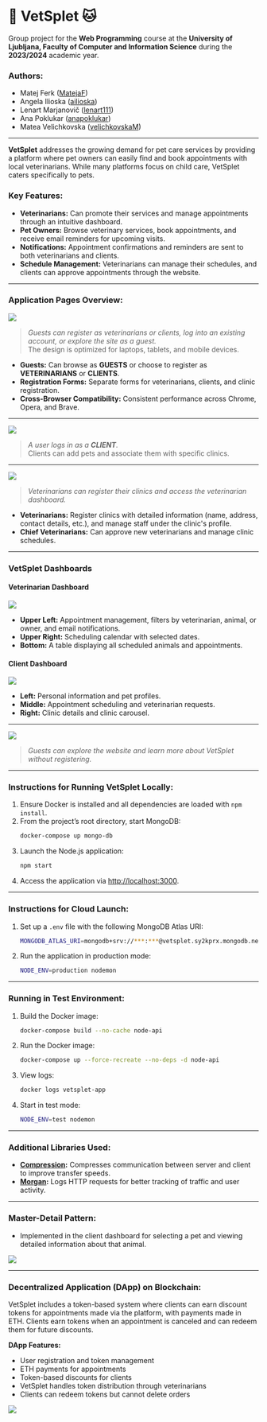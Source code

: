 # 🐶 **VetSplet** 🐱

Group project for the **Web Programming** course at the **University of Ljubljana, Faculty of Computer and Information Science** during the **2023/2024** academic year.

### **Authors:**
- Matej Ferk ([MatejaF](https://github.com/MatejaF))
- Angela Ilioska ([ailioska](https://github.com/ailioska))
- Lenart Marjanovič ([lenart111](https://github.com/lenart111))
- Ana Poklukar ([anapoklukar](link))
- Matea Velichkovska ([velichkovskaM](https://github.com/velichkovskaM))

---

**VetSplet** addresses the growing demand for pet care services by providing a platform where pet owners can easily find and book appointments with local veterinarians. While many platforms focus on child care, VetSplet caters specifically to pets.

### **Key Features:**
- **Veterinarians:** Can promote their services and manage appointments through an intuitive dashboard.
- **Pet Owners:** Browse veterinary services, book appointments, and receive email reminders for upcoming visits.
- **Notifications:** Appointment confirmations and reminders are sent to both veterinarians and clients.
- **Schedule Management:** Veterinarians can manage their schedules, and clients can approve appointments through the website.

---

### **Application Pages Overview:**

<img src="docs/loginPage.png"/>

> _Guests can register as veterinarians or clients, log into an existing account, or explore the site as a guest._  
The design is optimized for laptops, tablets, and mobile devices.

- **Guests:** Can browse as **GUESTS** or choose to register as **VETERINARIANS** or **CLIENTS**.
- **Registration Forms:** Separate forms for veterinarians, clients, and clinic registration.
- **Cross-Browser Compatibility:** Consistent performance across Chrome, Opera, and Brave.

---

<img src="docs/registriranUporabnik-updated.png"/>

> _A user logs in as a **CLIENT**._  
Clients can add pets and associate them with specific clinics.

---

<img src="docs/loginVeterinar-updated.png"/>

> _Veterinarians can register their clinics and access the veterinarian dashboard._

- **Veterinarians:** Register clinics with detailed information (name, address, contact details, etc.), and manage staff under the clinic's profile.
- **Chief Veterinarians:** Can approve new veterinarians and manage clinic schedules.

---

### **VetSplet Dashboards**

#### **Veterinarian Dashboard**

<img src="docs/veterinarPage.png"/>

- **Upper Left:** Appointment management, filters by veterinarian, animal, or owner, and email notifications.
- **Upper Right:** Scheduling calendar with selected dates.
- **Bottom:** A table displaying all scheduled animals and appointments.

#### **Client Dashboard**

<img src="docs/strankaPage.png"/>

- **Left:** Personal information and pet profiles.
- **Middle:** Appointment scheduling and veterinarian requests.
- **Right:** Clinic details and clinic carousel.

---

<img src="docs/guestPage.png"/>

> _Guests can explore the website and learn more about VetSplet without registering._

---

### **Instructions for Running VetSplet Locally:**

1. Ensure Docker is installed and all dependencies are loaded with `npm install`.
2. From the project’s root directory, start MongoDB:  
   ```bash
   docker-compose up mongo-db
   ```
3. Launch the Node.js application:  
   ```bash
   npm start
   ```
4. Access the application via [http://localhost:3000](http://localhost:3000).

---

### **Instructions for Cloud Launch:**

1. Set up a `.env` file with the following MongoDB Atlas URI:  
   ```bash
   MONGODB_ATLAS_URI=mongodb+srv://***:***@vetsplet.sy2kprx.mongodb.net/?retryWrites=true&w=majority
   ```
2. Run the application in production mode:  
   ```bash
   NODE_ENV=production nodemon
   ```

---

### **Running in Test Environment:**

1. Build the Docker image:  
   ```bash
   docker-compose build --no-cache node-api
   ```
2. Run the Docker image:  
   ```bash
   docker-compose up --force-recreate --no-deps -d node-api
   ```
3. View logs:  
   ```bash
   docker logs vetsplet-app
   ```
4. Start in test mode:  
   ```bash
   NODE_ENV=test nodemon
   ```

---

### **Additional Libraries Used:**
- **[Compression](https://www.npmjs.com/package/compression):** Compresses communication between server and client to improve transfer speeds.
- **[Morgan](https://www.npmjs.com/package/morgan):** Logs HTTP requests for better tracking of traffic and user activity.

---

### **Master-Detail Pattern:**
- Implemented in the client dashboard for selecting a pet and viewing detailed information about that animal.

<img src="docs/master_detail.png"/>

---

### **Decentralized Application (DApp) on Blockchain:**

VetSplet includes a token-based system where clients can earn discount tokens for appointments made via the platform, with payments made in ETH. Clients earn tokens when an appointment is canceled and can redeem them for future discounts.

**DApp Features:**
- User registration and token management
- ETH payments for appointments
- Token-based discounts for clients
- VetSplet handles token distribution through veterinarians
- Clients can redeem tokens but cannot delete orders

<img src="docs/tokens.png"/>